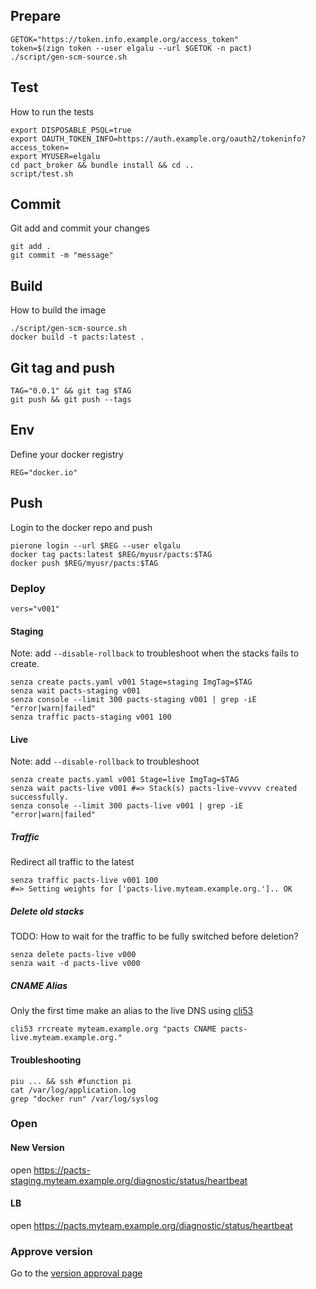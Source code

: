 ## Prepare
    GETOK="https://token.info.example.org/access_token"
    token=$(zign token --user elgalu --url $GETOK -n pact)
    ./script/gen-scm-source.sh

## Test
How to run the tests

    export DISPOSABLE_PSQL=true
    export OAUTH_TOKEN_INFO=https://auth.example.org/oauth2/tokeninfo?access_token=
    export MYUSER=elgalu
    cd pact_broker && bundle install && cd ..
    script/test.sh

## Commit
Git add and commit your changes

    git add .
    git commit -m "message"

## Build
How to build the image

    ./script/gen-scm-source.sh
    docker build -t pacts:latest .

## Git tag and push

    TAG="0.0.1" && git tag $TAG
    git push && git push --tags

## Env
Define your docker registry

    REG="docker.io"

## Push
Login to the docker repo and push

    pierone login --url $REG --user elgalu
    docker tag pacts:latest $REG/myusr/pacts:$TAG
    docker push $REG/myusr/pacts:$TAG

### Deploy
    vers="v001"

#### Staging
Note: add `--disable-rollback` to troubleshoot when the stacks fails to create.

    senza create pacts.yaml v001 Stage=staging ImgTag=$TAG
    senza wait pacts-staging v001
    senza console --limit 300 pacts-staging v001 | grep -iE "error|warn|failed"
    senza traffic pacts-staging v001 100

#### Live
Note: add `--disable-rollback` to troubleshoot

    senza create pacts.yaml v001 Stage=live ImgTag=$TAG
    senza wait pacts-live v001 #=> Stack(s) pacts-live-vvvvv created successfully.
    senza console --limit 300 pacts-live v001 | grep -iE "error|warn|failed"

##### Traffic
Redirect all traffic to the latest

    senza traffic pacts-live v001 100
    #=> Setting weights for ['pacts-live.myteam.example.org.'].. OK

##### Delete old stacks
TODO: How to wait for the traffic to be fully switched before deletion?

    senza delete pacts-live v000
    senza wait -d pacts-live v000

##### CNAME Alias
Only the first time make an alias to the live DNS using [cli53](https://github.com/barnybug/cli53)

    cli53 rrcreate myteam.example.org "pacts CNAME pacts-live.myteam.example.org."

#### Troubleshooting

    piu ... && ssh #function pi
    cat /var/log/application.log
    grep "docker run" /var/log/syslog

### Open

#### New Version
open https://pacts-staging.myteam.example.org/diagnostic/status/heartbeat

#### LB
open https://pacts.myteam.example.org/diagnostic/status/heartbeat

### Approve version
Go to the [version approval page](https://yourturn.stups.example.org/application/detail/pacts/version/approve/v001)
